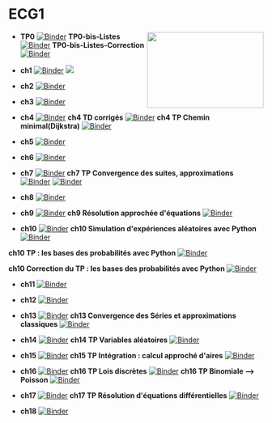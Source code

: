 # ECG1
<img src="https://drive.google.com/uc?id=12Wo3LubGGT4qOvYFAuLP4CyCuwjKNVuk" width="230" height="150" align = "right"/>

<p></p>
<p></p>
<p></p>
<p></p>


* **TP0**
 [![Binder](https://mybinder.org/badge_logo.svg)](https://mybinder.org/v2/gh/othoni-hub/ECG1/HEAD?filepath=TP0_Remise_en_route_Python.ipynb) 
 **TP0-bis-Listes**
 [![Binder](https://mybinder.org/badge_logo.svg)](https://mybinder.org/v2/gh/othoni-hub/ECG1/HEAD?filepath=EC1_TP0_bis_Listes.ipynb) 
 **TP0-bis-Listes-Correction**
 [![Binder](https://mybinder.org/badge_logo.svg)](https://mybinder.org/v2/gh/othoni-hub/ECG1/HEAD?filepath=EC1_TP0_bis_Listes_Corriges.ipynb)


* **ch1**
 [![Binder](https://mybinder.org/badge_logo.svg)](https://mybinder.org/v2/gh/othoni-hub/ECG1/HEAD?filepath=Ch1_Notebook.ipynb)
[<img src="https://deepnote.com/buttons/launch-in-deepnote-small.svg">](https://deepnote.com/launch?name=Ch1_Notebook&url=https://github.com/othoni-hub/ECG1/blob/main/Ch1_Notebook.ipynb)

 
* **ch2**
 [![Binder](https://mybinder.org/badge_logo.svg)](https://mybinder.org/v2/gh/othoni-hub/ECG1/HEAD?filepath=Ch2_Notebook.ipynb)

* **ch3**
 [![Binder](https://mybinder.org/badge_logo.svg)](https://mybinder.org/v2/gh/othoni-hub/ECG1/HEAD?filepath=Ch3_Notebook.ipynb)
 
 * **ch4**
 [![Binder](https://mybinder.org/badge_logo.svg)](https://mybinder.org/v2/gh/othoni-hub/ECG1/HEAD?filepath=Ch4_Notebook.ipynb)
 **ch4 TD corrigés**
 [![Binder](https://mybinder.org/badge_logo.svg)](https://mybinder.org/v2/gh/othoni-hub/ECG1/HEAD?filepath=Ch4_TD_Corriges.ipynb)
 **ch4 TP Chemin minimal(Dijkstra)**
 [![Binder](https://mybinder.org/badge_logo.svg)](https://mybinder.org/v2/gh/othoni-hub/ECG1/HEAD?filepath=Ch4_TP_Graphes_Dijkstra_Corrige.ipynb)
 
 * **ch5**
 [![Binder](https://mybinder.org/badge_logo.svg)](https://mybinder.org/v2/gh/othoni-hub/ECG1/HEAD?filepath=Ch5_Notebook.ipynb)
 
 * **ch6**
 [![Binder](https://mybinder.org/badge_logo.svg)](https://mybinder.org/v2/gh/othoni-hub/ECG1/HEAD?filepath=Ch6_Notebook.ipynb)
 
 * **ch7**
 [![Binder](https://mybinder.org/badge_logo.svg)](https://mybinder.org/v2/gh/othoni-hub/ECG1/HEAD?filepath=Ch7_Notebook.ipynb)
 **ch7 TP Convergence des suites, approximations**
 [![Binder](https://mybinder.org/badge_logo.svg)](https://mybinder.org/v2/gh/othoni-hub/ECG1/HEAD?filepath=Ch7_TP_Convergence_suites.ipynb)
 [![Binder](https://mybinder.org/badge_logo.svg)](https://mybinder.org/v2/gh/othoni-hub/ECG1/HEAD?filepath=Exo_bac_suiteAG_arrondis.ipynb)
 
 * **ch8**
 [![Binder](https://mybinder.org/badge_logo.svg)](https://mybinder.org/v2/gh/othoni-hub/ECG1/HEAD?filepath=Ch8_Notebook.ipynb)
 
 * **ch9**
 [![Binder](https://mybinder.org/badge_logo.svg)](https://mybinder.org/v2/gh/othoni-hub/ECG1/HEAD?filepath=Ch9_Notebook.ipynb)
 **ch9 Résolution approchée d'équations**
 [![Binder](https://mybinder.org/badge_logo.svg)](https://mybinder.org/v2/gh/othoni-hub/ECG1/HEAD?filepath=Approximations_numeriques.ipynb)
 
  
 * **ch10**
 [![Binder](https://mybinder.org/badge_logo.svg)](https://mybinder.org/v2/gh/othoni-hub/ECG1/HEAD?filepath=Ch10_Notebook.ipynb)
 **ch10 Simulation d'expériences aléatoires avec Python**
 [![Binder](https://mybinder.org/badge_logo.svg)](https://mybinder.org/v2/gh/othoni-hub/ECG1/HEAD?filepath=Notebook_Simulation.ipynb)
 
  **ch10 TP : les bases des probabilités avec Python**
 [![Binder](https://mybinder.org/badge_logo.svg)](https://mybinder.org/v2/gh/othoni-hub/ECG1/HEAD?filepath=Notebook_Simulation.ipynb)
 
 **ch10 Correction du TP : les bases des probabilités avec Python**
 [![Binder](https://mybinder.org/badge_logo.svg)](https://mybinder.org/v2/gh/othoni-hub/ECG1/HEAD?filepath=Notebook_Simulation.ipynb)
 
 * **ch11**
 [![Binder](https://mybinder.org/badge_logo.svg)](https://mybinder.org/v2/gh/othoni-hub/ECG1/HEAD?filepath=Ch11_Notebook.ipynb)
 
 * **ch12**
 [![Binder](https://mybinder.org/badge_logo.svg)](https://mybinder.org/v2/gh/othoni-hub/ECG1/HEAD?filepath=Ch12_Notebook.ipynb)
 
 * **ch13**
 [![Binder](https://mybinder.org/badge_logo.svg)](https://mybinder.org/v2/gh/othoni-hub/ECG1/HEAD?filepath=Ch13_Notebook.ipynb)
 **ch13 Convergence des Séries et approximations classiques**
 [![Binder](https://mybinder.org/badge_logo.svg)](https://mybinder.org/v2/gh/othoni-hub/ECG1/HEAD?filepath=TP_Convergence_des_Series.ipynb)
 
 * **ch14**
 [![Binder](https://mybinder.org/badge_logo.svg)](https://mybinder.org/v2/gh/othoni-hub/ECG1/HEAD?filepath=Ch14_Notebook.ipynb)
 **ch14 TP Variables aléatoires**
 [![Binder](https://mybinder.org/badge_logo.svg)](https://mybinder.org/v2/gh/othoni-hub/ECG1/HEAD?filepath=TP-VariablesAleatoires.ipynb)
 
 * **ch15**
 [![Binder](https://mybinder.org/badge_logo.svg)](https://mybinder.org/v2/gh/othoni-hub/ECG1/HEAD?filepath=Ch15_Notebook.ipynb)
 **ch15 TP Intégration : calcul approché d'aires**
 [![Binder](https://mybinder.org/badge_logo.svg)](https://mybinder.org/v2/gh/othoni-hub/ECG1/HEAD?filepath=TP_Integration.ipynb)
 
 * **ch16**
 [![Binder](https://mybinder.org/badge_logo.svg)](https://mybinder.org/v2/gh/othoni-hub/ECG1/HEAD?filepath=Ch16_Notebook.ipynb)
  **ch16 TP Lois discrètes**
 [![Binder](https://mybinder.org/badge_logo.svg)](https://mybinder.org/v2/gh/othoni-hub/ECG1/HEAD?filepath=TP_Lois_Discretes_usuelles.ipynb)
 **ch16 TP Binomiale --> Poisson**
 [![Binder](https://mybinder.org/badge_logo.svg)](https://mybinder.org/v2/gh/othoni-hub/ECG1/HEAD?filepath=TP_Binomiale_Poisson_corrige.ipynb)
 
 
 * **ch17**
 [![Binder](https://mybinder.org/badge_logo.svg)](https://mybinder.org/v2/gh/othoni-hub/ECG1/HEAD?filepath=Ch17_Notebook.ipynb)
  **ch17 TP Résolution d'équations différentielles**
 [![Binder](https://mybinder.org/badge_logo.svg)](https://mybinder.org/v2/gh/othoni-hub/ECG1/HEAD?filepath=TP_EquaDiff_Sol_et_Champ.ipynb)
 
 * **ch18**
 [![Binder](https://mybinder.org/badge_logo.svg)](https://mybinder.org/v2/gh/othoni-hub/ECG1/HEAD?filepath=Ch18_Notebook.ipynb)
 
 
